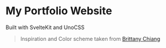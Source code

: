 # My Portfolio Website

Built with SvelteKit and UnoCSS

> Inspiration and Color scheme taken from [Brittany Chiang](https://brittanychiang.com/)
